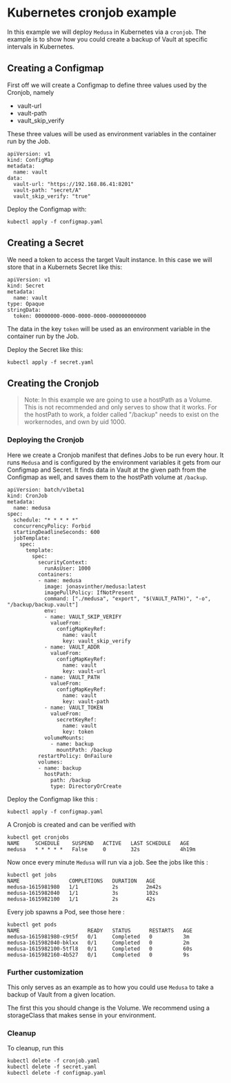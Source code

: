 # Kubernetes cronjob example
In this example we will deploy `Medusa` in Kubernetes via a `cronjob`. The example is to show how you could create a backup of Vault at specific intervals in Kubernetes.

## Creating a Configmap
First off we will create a Configmap to define three values used by the Cronjob, namely
- vault-url
- vault-path
- vault_skip_verify

These three values will be used as environment variables in the container run by the Job.

```
apiVersion: v1
kind: ConfigMap
metadata:
  name: vault
data:
  vault-url: "https://192.168.86.41:8201"
  vault-path: "secret/A"
  vault_skip_verify: "true"
```

Deploy the Configmap with:
```
kubectl apply -f configmap.yaml
```

## Creating a Secret
We need a token to access the target Vault instance. In this case we will store that in a Kubernets Secret like this:

```
apiVersion: v1
kind: Secret
metadata:
  name: vault
type: Opaque
stringData:
  token: 00000000-0000-0000-0000-000000000000
```
The data in the key `token` will be used as an environment variable in the container run by the Job. 

Deploy the Secret like this:
```
kubectl apply -f secret.yaml
```

## Creating the Cronjob
> Note: In this example we are going to use a hostPath as a Volume. This is not recommended and only serves to show that it works. For the hostPath to work, a folder called "/backup" needs to exist on the workernodes, and own by uid 1000.

### Deploying the Cronjob
Here we create a Cronjob manifest that defines Jobs to be run every hour. It runs `Medusa` and is configured by the environment variables it gets from our Configmap and Secret. It finds data in Vault at the given path from the Configmap as well, and saves them to the hostPath volume at `/backup`.
```
apiVersion: batch/v1beta1
kind: CronJob
metadata:
  name: medusa
spec:
  schedule: "* * * * *"
  concurrencyPolicy: Forbid
  startingDeadlineSeconds: 600
  jobTemplate:
    spec:
      template:
        spec:
          securityContext:
            runAsUser: 1000
          containers:
          - name: medusa
            image: jonasvinther/medusa:latest
            imagePullPolicy: IfNotPresent
            command: ["./medusa", "export", "$(VAULT_PATH)", "-o", "/backup/backup.vault"]
            env:
            - name: VAULT_SKIP_VERIFY
              valueFrom:
                configMapKeyRef:
                  name: vault
                  key: vault_skip_verify
            - name: VAULT_ADDR
              valueFrom:
                configMapKeyRef:
                  name: vault
                  key: vault-url
            - name: VAULT_PATH
              valueFrom:
                configMapKeyRef:
                  name: vault
                  key: vault-path
            - name: VAULT_TOKEN
              valueFrom:
                secretKeyRef:
                  name: vault
                  key: token
            volumeMounts:
              - name: backup
                mountPath: /backup
          restartPolicy: OnFailure
          volumes:
          - name: backup
            hostPath:
              path: /backup
              type: DirectoryOrCreate
```
Deploy the Configmap like this :
```
kubectl apply -f configmap.yaml
```
A Cronjob is created and can be verified with
```
kubectl get cronjobs
NAME     SCHEDULE    SUSPEND   ACTIVE   LAST SCHEDULE   AGE
medusa   * * * * *   False     0        32s             4h19m
```

Now once every minute `Medusa` will run via a job.
See the jobs like this :
```
kubectl get jobs
NAME                COMPLETIONS   DURATION   AGE
medusa-1615981980   1/1           2s         2m42s
medusa-1615982040   1/1           3s         102s
medusa-1615982100   1/1           2s         42s
```

Every job spawns a Pod, see those here :
```
kubectl get pods
NAME                      READY   STATUS      RESTARTS   AGE
medusa-1615981980-c9t5f   0/1     Completed   0          3m
medusa-1615982040-bklxx   0/1     Completed   0          2m
medusa-1615982100-5tfl8   0/1     Completed   0          60s
medusa-1615982160-4b527   0/1     Completed   0          9s
```

### Further customization
This only serves as an example as to how you could use `Medusa` to take a backup of Vault from a given location. 

The first this you should change is the Volume. We recommend using a storageClass that makes sense in your environment.

### Cleanup
To cleanup, run this
```
kubectl delete -f cronjob.yaml
kubectl delete -f secret.yaml
kubectl delete -f configmap.yaml
```


